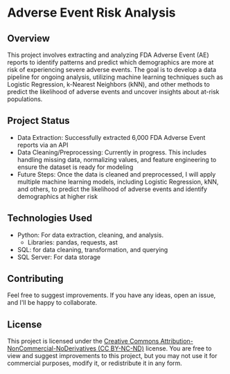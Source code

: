 # Adverse Event Risk Analysis
## Overview
This project involves extracting and analyzing FDA Adverse Event (AE) reports to identify patterns and predict which demographics are more at risk of experiencing severe 
adverse events. The goal is to develop a data pipeline for ongoing analysis, utilizing machine learning techniques such as Logistic Regression, k-Nearest Neighbors (kNN), 
and other methods to predict the likelihood of adverse events and uncover insights about at-risk populations.

## Project Status  
- Data Extraction: Successfully extracted 6,000 FDA Adverse Event reports via an API
- Data Cleaning/Preprocessing: Currently in progress. This includes handling missing data, normalizing values, and feature engineering to ensure the dataset is ready for modeling
- Future Steps: Once the data is cleaned and preprocessed, I will apply multiple machine learning models, including Logistic Regression, kNN, and others, to predict the likelihood of adverse events and identify demographics at higher risk

## Technologies Used  
- Python: For data extraction, cleaning, and analysis.
  - Libraries: pandas, requests, ast
- SQL: for data cleaning, transformation, and querying
- SQL Server: For data storage

## Contributing
Feel free to suggest improvements. If you have any ideas, open an issue, and I'll be happy to collaborate.

## License
This project is licensed under the [Creative Commons Attribution-NonCommercial-NoDerivatives (CC BY-NC-ND)](https://creativecommons.org/licenses/by-nc-nd/4.0/) license. You are free to view and suggest improvements to this project, but you may not use it for commercial purposes, modify it, or redistribute it in any form.


